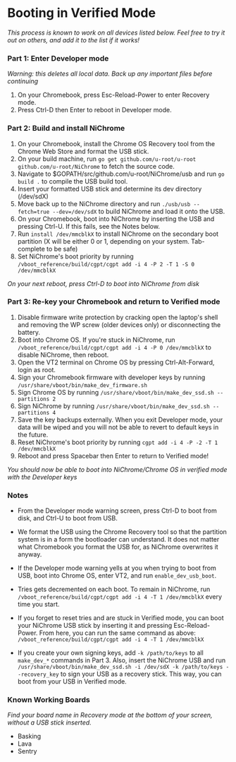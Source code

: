 # Booting in Verified Mode

*This process is known to work on all devices listed below. Feel free to try it out on others, and add it to the list if it works!*

### Part 1: Enter Developer mode
*Warning: this deletes all local data. Back up any important files before continuing*
  1. On your Chromebook, press Esc-Reload-Power to enter Recovery mode.
  2. Press Ctrl-D then Enter to reboot in Developer mode.

### Part 2: Build and install NiChrome
  1. On your Chromebook, install the Chrome OS Recovery tool from the Chrome Web Store and format the USB stick.
  2. On your build machine, run `go get github.com/u-root/u-root github.com/u-root/NiChrome` to fetch the source code.
  3. Navigate to $GOPATH/src/github.com/u-root/NiChrome/usb and run `go build .` to compile the USB build tool.
  4. Insert your formatted USB stick and determine its dev directory (/dev/sdX)
  5. Move back up to the NiChrome directory and run `./usb/usb --fetch=true --dev=/dev/sdX` to build NiChrome and load it onto the USB.
  6. On your Chromebook, boot into NiChrome by inserting the USB and pressing Ctrl-U. If this fails, see the Notes below.
  7. Run `install /dev/mmcblkX` to install NiChrome on the secondary boot partition (X will be either 0 or 1, depending on your system. Tab-complete to be safe)
  8. Set NiChrome's boot priority by running `/vboot_reference/build/cgpt/cgpt add -i 4 -P 2 -T 1 -S 0 /dev/mmcblkX`

*On your next reboot, press Ctrl-D to boot into NiChrome from disk*

### Part 3: Re-key your Chromebook and return to Verified mode
  1. Disable firmware write protection by cracking open the laptop's shell and removing the WP screw (older devices only) or disconnecting the battery.
  2. Boot into Chrome OS. If you're stuck in NiChrome, run `/vboot_reference/build/cgpt/cgpt add -i 4 -P 0 /dev/mmcblkX` to disable NiChrome, then reboot.
  3. Open the VT2 terminal on Chrome OS by pressing Ctrl-Alt-Forward, login as root.
  4. Sign your Chromebook firmware with developer keys by running `/usr/share/vboot/bin/make_dev_firmware.sh`
  5. Sign Chrome OS by running `/usr/share/vboot/bin/make_dev_ssd.sh --partitions 2`
  5. Sign NiChrome by running `/usr/share/vboot/bin/make_dev_ssd.sh --partitions 4`
  6. Save the key backups externally. When you exit Developer mode, your data will be wiped and you will not be able to revert
     to default keys in the future.
  7. Reset NiChrome's boot priority by running `cgpt add -i 4 -P -2 -T 1 /dev/mmcblkX`
  8. Reboot and press Spacebar then Enter to return to Verified mode!

*You should now be able to boot into NiChrome/Chrome OS in verified mode with the Developer keys*

### Notes
  * From the Developer mode warning screen, press Ctrl-D to boot from disk, and Ctrl-U to boot from USB.

  * We format the USB using the Chrome Recovery tool so that the partition system is in a form the bootloader can understand. It does not matter what Chromebook you format the USB for, as NiChrome overwrites it anyway.

  * If the Developer mode warning yells at you when trying to boot from USB, boot into Chrome OS, enter VT2, and run `enable_dev_usb_boot`.

  * Tries gets decremented on each boot. To remain in NiChrome, run `/vboot_reference/build/cgpt/cgpt add -i 4 -T 1 /dev/mmcblkX` every time you start.

  * If you forget to reset tries and are stuck in Verified mode, you can boot your NiChrome USB stick by inserting it and pressing Esc-Reload-Power. From here, you can run the same command as above: `/vboot_reference/build/cgpt/cgpt add -i 4 -T 1 /dev/mmcblkX`

  * If you create your own signing keys, add `-k /path/to/keys` to all `make_dev_*` commands in Part 3. Also, insert the NiChrome USB and run `/usr/share/vboot/bin/make_dev_ssd.sh -i /dev/sdX -k /path/to/keys --recovery_key` to sign your USB as a recovery stick. This way, you can boot from your USB in Verified mode.

### Known Working Boards

*Find your board name in Recovery mode at the bottom of your screen, without a USB stick inserted.*

  * Basking
  * Lava
  * Sentry
